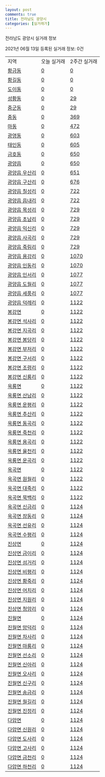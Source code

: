 ```yaml
---
layout: post
comments: true
title: 전라남도 광양시
categories: [실거래가]
---
```


전라남도 광양시 실거래 정보

2021년 06월 13일 등록된 실거래 정보: 0건


<table class="sortable">
  <tr>
    <td>지역</td>
    <td>오늘 실거래</td>
    <td>2주간 실거래</td>
  </tr>

  
  <tr class="item">
    <td><a href="4623010100.html">황금동</a></td>
    <td><a href="4623010100.html">0</a></td>
    <td><a href="4623010100.html">0</a></td>
  </tr>
    

  <tr class="item">
    <td><a href="4623010200.html">황길동</a></td>
    <td><a href="4623010200.html">0</a></td>
    <td><a href="4623010200.html">0</a></td>
  </tr>
    

  <tr class="item">
    <td><a href="4623010300.html">도이동</a></td>
    <td><a href="4623010300.html">0</a></td>
    <td><a href="4623010300.html">0</a></td>
  </tr>
    

  <tr class="item">
    <td><a href="4623010400.html">성황동</a></td>
    <td><a href="4623010400.html">0</a></td>
    <td><a href="4623010400.html">29</a></td>
  </tr>
    

  <tr class="item">
    <td><a href="4623010500.html">중군동</a></td>
    <td><a href="4623010500.html">0</a></td>
    <td><a href="4623010500.html">29</a></td>
  </tr>
    

  <tr class="item">
    <td><a href="4623010600.html">중동</a></td>
    <td><a href="4623010600.html">0</a></td>
    <td><a href="4623010600.html">369</a></td>
  </tr>
    

  <tr class="item">
    <td><a href="4623010700.html">마동</a></td>
    <td><a href="4623010700.html">0</a></td>
    <td><a href="4623010700.html">472</a></td>
  </tr>
    

  <tr class="item">
    <td><a href="4623010800.html">광영동</a></td>
    <td><a href="4623010800.html">0</a></td>
    <td><a href="4623010800.html">603</a></td>
  </tr>
    

  <tr class="item">
    <td><a href="4623010900.html">태인동</a></td>
    <td><a href="4623010900.html">0</a></td>
    <td><a href="4623010900.html">605</a></td>
  </tr>
    

  <tr class="item">
    <td><a href="4623011000.html">금호동</a></td>
    <td><a href="4623011000.html">0</a></td>
    <td><a href="4623011000.html">650</a></td>
  </tr>
    

  <tr class="item">
    <td><a href="4623025000.html">광양읍</a></td>
    <td><a href="4623025000.html">0</a></td>
    <td><a href="4623025000.html">650</a></td>
  </tr>
    

  <tr class="item">
    <td><a href="4623025021.html">광양읍 우산리</a></td>
    <td><a href="4623025021.html">0</a></td>
    <td><a href="4623025021.html">651</a></td>
  </tr>
    

  <tr class="item">
    <td><a href="4623025022.html">광양읍 구산리</a></td>
    <td><a href="4623025022.html">0</a></td>
    <td><a href="4623025022.html">676</a></td>
  </tr>
    

  <tr class="item">
    <td><a href="4623025023.html">광양읍 칠성리</a></td>
    <td><a href="4623025023.html">0</a></td>
    <td><a href="4623025023.html">722</a></td>
  </tr>
    

  <tr class="item">
    <td><a href="4623025024.html">광양읍 읍내리</a></td>
    <td><a href="4623025024.html">0</a></td>
    <td><a href="4623025024.html">722</a></td>
  </tr>
    

  <tr class="item">
    <td><a href="4623025025.html">광양읍 목성리</a></td>
    <td><a href="4623025025.html">0</a></td>
    <td><a href="4623025025.html">729</a></td>
  </tr>
    

  <tr class="item">
    <td><a href="4623025026.html">광양읍 초남리</a></td>
    <td><a href="4623025026.html">0</a></td>
    <td><a href="4623025026.html">729</a></td>
  </tr>
    

  <tr class="item">
    <td><a href="4623025027.html">광양읍 익신리</a></td>
    <td><a href="4623025027.html">0</a></td>
    <td><a href="4623025027.html">729</a></td>
  </tr>
    

  <tr class="item">
    <td><a href="4623025028.html">광양읍 사곡리</a></td>
    <td><a href="4623025028.html">0</a></td>
    <td><a href="4623025028.html">729</a></td>
  </tr>
    

  <tr class="item">
    <td><a href="4623025029.html">광양읍 죽림리</a></td>
    <td><a href="4623025029.html">0</a></td>
    <td><a href="4623025029.html">729</a></td>
  </tr>
    

  <tr class="item">
    <td><a href="4623025030.html">광양읍 용강리</a></td>
    <td><a href="4623025030.html">0</a></td>
    <td><a href="4623025030.html">1070</a></td>
  </tr>
    

  <tr class="item">
    <td><a href="4623025031.html">광양읍 인동리</a></td>
    <td><a href="4623025031.html">0</a></td>
    <td><a href="4623025031.html">1070</a></td>
  </tr>
    

  <tr class="item">
    <td><a href="4623025032.html">광양읍 인서리</a></td>
    <td><a href="4623025032.html">0</a></td>
    <td><a href="4623025032.html">1077</a></td>
  </tr>
    

  <tr class="item">
    <td><a href="4623025033.html">광양읍 도월리</a></td>
    <td><a href="4623025033.html">0</a></td>
    <td><a href="4623025033.html">1077</a></td>
  </tr>
    

  <tr class="item">
    <td><a href="4623025034.html">광양읍 세풍리</a></td>
    <td><a href="4623025034.html">0</a></td>
    <td><a href="4623025034.html">1077</a></td>
  </tr>
    

  <tr class="item">
    <td><a href="4623025035.html">광양읍 덕례리</a></td>
    <td><a href="4623025035.html">0</a></td>
    <td><a href="4623025035.html">1122</a></td>
  </tr>
    

  <tr class="item">
    <td><a href="4623031000.html">봉강면</a></td>
    <td><a href="4623031000.html">0</a></td>
    <td><a href="4623031000.html">1122</a></td>
  </tr>
    

  <tr class="item">
    <td><a href="4623031021.html">봉강면 석사리</a></td>
    <td><a href="4623031021.html">0</a></td>
    <td><a href="4623031021.html">1122</a></td>
  </tr>
    

  <tr class="item">
    <td><a href="4623031022.html">봉강면 지곡리</a></td>
    <td><a href="4623031022.html">0</a></td>
    <td><a href="4623031022.html">1122</a></td>
  </tr>
    

  <tr class="item">
    <td><a href="4623031023.html">봉강면 봉당리</a></td>
    <td><a href="4623031023.html">0</a></td>
    <td><a href="4623031023.html">1122</a></td>
  </tr>
    

  <tr class="item">
    <td><a href="4623031024.html">봉강면 부저리</a></td>
    <td><a href="4623031024.html">0</a></td>
    <td><a href="4623031024.html">1122</a></td>
  </tr>
    

  <tr class="item">
    <td><a href="4623031025.html">봉강면 구서리</a></td>
    <td><a href="4623031025.html">0</a></td>
    <td><a href="4623031025.html">1122</a></td>
  </tr>
    

  <tr class="item">
    <td><a href="4623031026.html">봉강면 조령리</a></td>
    <td><a href="4623031026.html">0</a></td>
    <td><a href="4623031026.html">1122</a></td>
  </tr>
    

  <tr class="item">
    <td><a href="4623031027.html">봉강면 신룡리</a></td>
    <td><a href="4623031027.html">0</a></td>
    <td><a href="4623031027.html">1122</a></td>
  </tr>
    

  <tr class="item">
    <td><a href="4623032000.html">옥룡면</a></td>
    <td><a href="4623032000.html">0</a></td>
    <td><a href="4623032000.html">1122</a></td>
  </tr>
    

  <tr class="item">
    <td><a href="4623032021.html">옥룡면 산남리</a></td>
    <td><a href="4623032021.html">0</a></td>
    <td><a href="4623032021.html">1122</a></td>
  </tr>
    

  <tr class="item">
    <td><a href="4623032022.html">옥룡면 운평리</a></td>
    <td><a href="4623032022.html">0</a></td>
    <td><a href="4623032022.html">1122</a></td>
  </tr>
    

  <tr class="item">
    <td><a href="4623032023.html">옥룡면 추산리</a></td>
    <td><a href="4623032023.html">0</a></td>
    <td><a href="4623032023.html">1122</a></td>
  </tr>
    

  <tr class="item">
    <td><a href="4623032024.html">옥룡면 동곡리</a></td>
    <td><a href="4623032024.html">0</a></td>
    <td><a href="4623032024.html">1122</a></td>
  </tr>
    

  <tr class="item">
    <td><a href="4623032025.html">옥룡면 죽천리</a></td>
    <td><a href="4623032025.html">0</a></td>
    <td><a href="4623032025.html">1122</a></td>
  </tr>
    

  <tr class="item">
    <td><a href="4623032026.html">옥룡면 용곡리</a></td>
    <td><a href="4623032026.html">0</a></td>
    <td><a href="4623032026.html">1122</a></td>
  </tr>
    

  <tr class="item">
    <td><a href="4623032027.html">옥룡면 율천리</a></td>
    <td><a href="4623032027.html">0</a></td>
    <td><a href="4623032027.html">1122</a></td>
  </tr>
    

  <tr class="item">
    <td><a href="4623032028.html">옥룡면 운곡리</a></td>
    <td><a href="4623032028.html">0</a></td>
    <td><a href="4623032028.html">1122</a></td>
  </tr>
    

  <tr class="item">
    <td><a href="4623033000.html">옥곡면</a></td>
    <td><a href="4623033000.html">0</a></td>
    <td><a href="4623033000.html">1122</a></td>
  </tr>
    

  <tr class="item">
    <td><a href="4623033021.html">옥곡면 원월리</a></td>
    <td><a href="4623033021.html">0</a></td>
    <td><a href="4623033021.html">1122</a></td>
  </tr>
    

  <tr class="item">
    <td><a href="4623033022.html">옥곡면 대죽리</a></td>
    <td><a href="4623033022.html">0</a></td>
    <td><a href="4623033022.html">1122</a></td>
  </tr>
    

  <tr class="item">
    <td><a href="4623033023.html">옥곡면 묵백리</a></td>
    <td><a href="4623033023.html">0</a></td>
    <td><a href="4623033023.html">1122</a></td>
  </tr>
    

  <tr class="item">
    <td><a href="4623033024.html">옥곡면 신금리</a></td>
    <td><a href="4623033024.html">0</a></td>
    <td><a href="4623033024.html">1124</a></td>
  </tr>
    

  <tr class="item">
    <td><a href="4623033025.html">옥곡면 장동리</a></td>
    <td><a href="4623033025.html">0</a></td>
    <td><a href="4623033025.html">1124</a></td>
  </tr>
    

  <tr class="item">
    <td><a href="4623033026.html">옥곡면 선유리</a></td>
    <td><a href="4623033026.html">0</a></td>
    <td><a href="4623033026.html">1124</a></td>
  </tr>
    

  <tr class="item">
    <td><a href="4623033027.html">옥곡면 수평리</a></td>
    <td><a href="4623033027.html">0</a></td>
    <td><a href="4623033027.html">1124</a></td>
  </tr>
    

  <tr class="item">
    <td><a href="4623034000.html">진상면</a></td>
    <td><a href="4623034000.html">0</a></td>
    <td><a href="4623034000.html">1124</a></td>
  </tr>
    

  <tr class="item">
    <td><a href="4623034021.html">진상면 금이리</a></td>
    <td><a href="4623034021.html">0</a></td>
    <td><a href="4623034021.html">1124</a></td>
  </tr>
    

  <tr class="item">
    <td><a href="4623034022.html">진상면 섬거리</a></td>
    <td><a href="4623034022.html">0</a></td>
    <td><a href="4623034022.html">1124</a></td>
  </tr>
    

  <tr class="item">
    <td><a href="4623034023.html">진상면 비평리</a></td>
    <td><a href="4623034023.html">0</a></td>
    <td><a href="4623034023.html">1124</a></td>
  </tr>
    

  <tr class="item">
    <td><a href="4623034024.html">진상면 황죽리</a></td>
    <td><a href="4623034024.html">0</a></td>
    <td><a href="4623034024.html">1124</a></td>
  </tr>
    

  <tr class="item">
    <td><a href="4623034025.html">진상면 어치리</a></td>
    <td><a href="4623034025.html">0</a></td>
    <td><a href="4623034025.html">1124</a></td>
  </tr>
    

  <tr class="item">
    <td><a href="4623034026.html">진상면 지원리</a></td>
    <td><a href="4623034026.html">0</a></td>
    <td><a href="4623034026.html">1124</a></td>
  </tr>
    

  <tr class="item">
    <td><a href="4623034027.html">진상면 청암리</a></td>
    <td><a href="4623034027.html">0</a></td>
    <td><a href="4623034027.html">1124</a></td>
  </tr>
    

  <tr class="item">
    <td><a href="4623035000.html">진월면</a></td>
    <td><a href="4623035000.html">0</a></td>
    <td><a href="4623035000.html">1124</a></td>
  </tr>
    

  <tr class="item">
    <td><a href="4623035021.html">진월면 망덕리</a></td>
    <td><a href="4623035021.html">0</a></td>
    <td><a href="4623035021.html">1124</a></td>
  </tr>
    

  <tr class="item">
    <td><a href="4623035022.html">진월면 차사리</a></td>
    <td><a href="4623035022.html">0</a></td>
    <td><a href="4623035022.html">1124</a></td>
  </tr>
    

  <tr class="item">
    <td><a href="4623035023.html">진월면 마룡리</a></td>
    <td><a href="4623035023.html">0</a></td>
    <td><a href="4623035023.html">1124</a></td>
  </tr>
    

  <tr class="item">
    <td><a href="4623035024.html">진월면 선소리</a></td>
    <td><a href="4623035024.html">0</a></td>
    <td><a href="4623035024.html">1124</a></td>
  </tr>
    

  <tr class="item">
    <td><a href="4623035025.html">진월면 신아리</a></td>
    <td><a href="4623035025.html">0</a></td>
    <td><a href="4623035025.html">1124</a></td>
  </tr>
    

  <tr class="item">
    <td><a href="4623035026.html">진월면 오사리</a></td>
    <td><a href="4623035026.html">0</a></td>
    <td><a href="4623035026.html">1124</a></td>
  </tr>
    

  <tr class="item">
    <td><a href="4623035027.html">진월면 신구리</a></td>
    <td><a href="4623035027.html">0</a></td>
    <td><a href="4623035027.html">1124</a></td>
  </tr>
    

  <tr class="item">
    <td><a href="4623035028.html">진월면 송금리</a></td>
    <td><a href="4623035028.html">0</a></td>
    <td><a href="4623035028.html">1124</a></td>
  </tr>
    

  <tr class="item">
    <td><a href="4623035029.html">진월면 월길리</a></td>
    <td><a href="4623035029.html">0</a></td>
    <td><a href="4623035029.html">1124</a></td>
  </tr>
    

  <tr class="item">
    <td><a href="4623035030.html">진월면 진정리</a></td>
    <td><a href="4623035030.html">0</a></td>
    <td><a href="4623035030.html">1124</a></td>
  </tr>
    

  <tr class="item">
    <td><a href="4623036000.html">다압면</a></td>
    <td><a href="4623036000.html">0</a></td>
    <td><a href="4623036000.html">1124</a></td>
  </tr>
    

  <tr class="item">
    <td><a href="4623036021.html">다압면 신원리</a></td>
    <td><a href="4623036021.html">0</a></td>
    <td><a href="4623036021.html">1124</a></td>
  </tr>
    

  <tr class="item">
    <td><a href="4623036022.html">다압면 도사리</a></td>
    <td><a href="4623036022.html">0</a></td>
    <td><a href="4623036022.html">1124</a></td>
  </tr>
    

  <tr class="item">
    <td><a href="4623036023.html">다압면 고사리</a></td>
    <td><a href="4623036023.html">0</a></td>
    <td><a href="4623036023.html">1124</a></td>
  </tr>
    

  <tr class="item">
    <td><a href="4623036024.html">다압면 금천리</a></td>
    <td><a href="4623036024.html">0</a></td>
    <td><a href="4623036024.html">1124</a></td>
  </tr>
    

  <tr class="item">
    <td><a href="4623036025.html">다압면 하천리</a></td>
    <td><a href="4623036025.html">0</a></td>
    <td><a href="4623036025.html">1124</a></td>
  </tr>
    


</table>
    